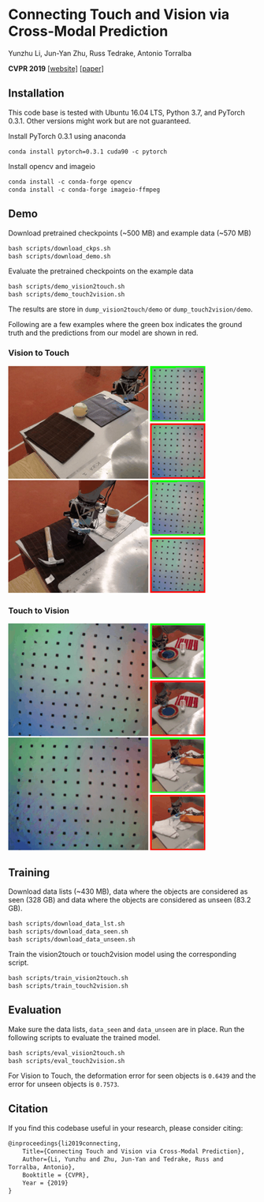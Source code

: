 # Connecting Touch and Vision via Cross-Modal Prediction

Yunzhu Li, Jun-Yan Zhu, Russ Tedrake, Antonio Torralba 

**CVPR 2019**
[[website]](http://visgel.csail.mit.edu/) [[paper]](http://visgel.csail.mit.edu/visgel-paper.pdf)

## Installation

This code base is tested with Ubuntu 16.04 LTS, Python 3.7, and PyTorch 0.3.1. Other versions might work but are not guaranteed.

Install PyTorch 0.3.1 using anaconda

    conda install pytorch=0.3.1 cuda90 -c pytorch

Install opencv and imageio

    conda install -c conda-forge opencv
    conda install -c conda-forge imageio-ffmpeg


## Demo

Download pretrained checkpoints (~500 MB) and example data (~570 MB)

    bash scripts/download_ckps.sh
    bash scripts/download_demo.sh

Evaluate the pretrained checkpoints on the example data

    bash scripts/demo_vision2touch.sh
    bash scripts/demo_touch2vision.sh

The results are store in `dump_vision2touch/demo` or `dump_touch2vision/demo`.

Following are a few examples where the green box indicates the ground truth and the predictions from our model are shown in red.

### Vision to Touch

![](imgs/vision2touch_0.gif) &nbsp;&nbsp; ![](imgs/vision2touch_1.gif)

### Touch to Vision

![](imgs/touch2vision_0.gif) &nbsp;&nbsp; ![](imgs/touch2vision_1.gif)


## Training

Download data lists (~430 MB), data where the objects are considered as seen (328 GB) and data where the objects are considered as unseen (83.2 GB).

    bash scripts/download_data_lst.sh
    bash scripts/download_data_seen.sh
    bash scripts/download_data_unseen.sh

Train the vision2touch or touch2vision model using the corresponding script.

    bash scripts/train_vision2touch.sh
    bash scripts/train_touch2vision.sh


## Evaluation

Make sure the data lists, `data_seen` and `data_unseen` are in place. Run the following scripts to evaluate the trained model.

    bash scripts/eval_vision2touch.sh
    bash scripts/eval_touch2vision.sh

For Vision to Touch, the deformation error for seen objects is `0.6439` and the error for unseen objects is `0.7573`.


## Citation

If you find this codebase useful in your research, please consider citing:

    @inproceedings{li2019connecting,
        Title={Connecting Touch and Vision via Cross-Modal Prediction},
        Author={Li, Yunzhu and Zhu, Jun-Yan and Tedrake, Russ and Torralba, Antonio},
        Booktitle = {CVPR},
        Year = {2019}
    }
